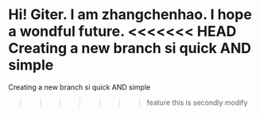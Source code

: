 Hi! Giter.
I am zhangchenhao.
I hope a wondful future.
<<<<<<< HEAD
Creating a new branch si quick AND simple
=======
Creating a new branch si quick AND simple
>>>>>>> feature
this is secondly modify
